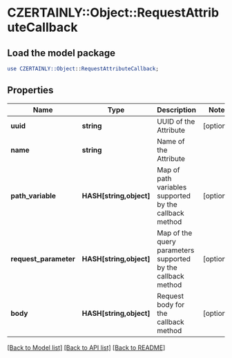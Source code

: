 # CZERTAINLY::Object::RequestAttributeCallback

## Load the model package
```perl
use CZERTAINLY::Object::RequestAttributeCallback;
```

## Properties
Name | Type | Description | Notes
------------ | ------------- | ------------- | -------------
**uuid** | **string** | UUID of the Attribute | [optional] 
**name** | **string** | Name of the Attribute | 
**path_variable** | **HASH[string,object]** | Map of path variables supported by the callback method | [optional] 
**request_parameter** | **HASH[string,object]** | Map of the query parameters supported by the callback method | [optional] 
**body** | **HASH[string,object]** | Request body for the callback method | [optional] 

[[Back to Model list]](../README.md#documentation-for-models) [[Back to API list]](../README.md#documentation-for-api-endpoints) [[Back to README]](../README.md)


